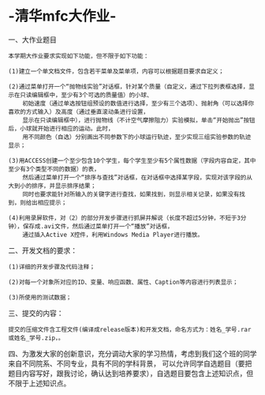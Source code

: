 # -清华mfc大作业-

一、大作业题目

	本学期大作业要求实现如下功能，但不限于如下功能：

	(1)建立一个单文档文件，包含若干菜单及菜单项，内容可以根据题目要求自定义；

	(2)通过菜单打开一个“抛物线实验”对话框，针对某个质量（自定义，通过下拉列表框选择，显示在只读编辑框中，至少有3个可选的质量值）的小球、
		初始速度（通过单选按钮组预设的数值进行选择，至少有三个选项）、抛射角（可以选择你喜欢的方式输入）及高度（通过垂直滚动条进行设置，
		显示在只读编辑框中），进行抛物线（不计空气摩擦阻力）实验模拟，单击“开始抛出”按钮后，小球就开始进行相应的运动。此时，
		用不同颜色（自选）分别画出不同参数下的小球运行轨迹，至少实现三组实验参数的轨迹显示； 

	(3)用ACCESS创建一个至少包含10个学生，每个学生至少有5个属性数据（字段内容自定，其中至少有3个类型不同的数据）的表，
		然后通过菜单打开一个“排序与查找”对话框，在对话框中选择某字段，实现对该字段的从大到小的排序，并显示排序结果；
		同时也要求能针对所输入的关键字进行查找，如果找到，则显示相关记录，如果没有找到，则给出相应提示；

	(4)利用录屏软件，对（2）的部分开发步骤进行抓屏并解说（长度不超过5分钟，不短于3分钟），保存成.avi文件，然后通过菜单打开一个“播放”对话框，
		通过插入Active X控件，利用Windows Media Player进行播放。


二、开发文档的要求：

	(1)详细的开发步骤及代码注释；

	(2)对每一个对象所对应的ID、变量、响应函数、属性、Caption等内容进行列表显示；

	(3)所使用的测试数据；


三、提交的内容：

	提交的压缩文件含工程文件(编译成release版本)和开发文档，命名方式为：姓名_学号.rar或姓名_学号.zip，。



四、为激发大家的创新意识，充分调动大家的学习热情，考虑到我们这个班的同学来自不同院系、不同专业，具有不同的学科背景，
	可以允许同学自选题目（要把题目内容写好，跟我讨论，确认达到培养要求），自选题目要包含上述知识点，但不限于上述知识点。
